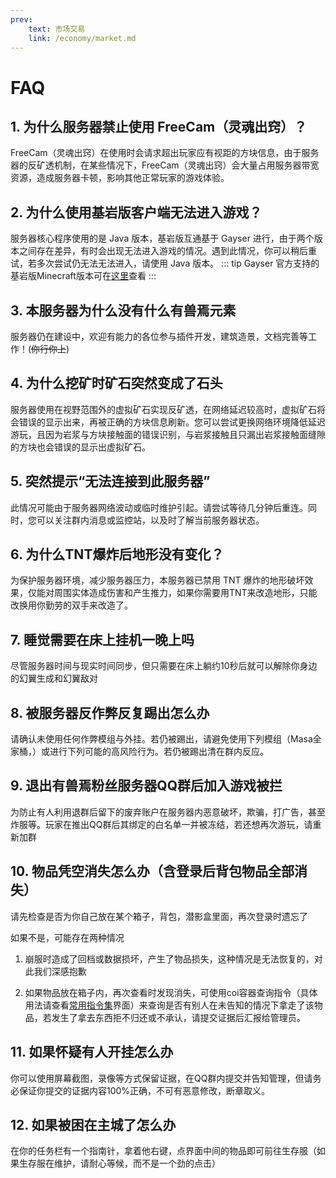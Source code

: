 ```yaml
---
prev:
    text: 市场交易
    link: /economy/market.md
---
```

# FAQ

## 1. 为什么服务器禁止使用 FreeCam（灵魂出窍）？
FreeCam（灵魂出窍）在使用时会请求超出玩家应有视距的方块信息，由于服务器的反矿透机制，在某些情况下，FreeCam（灵魂出窍）会大量占用服务器带宽资源，造成服务器卡顿，影响其他正常玩家的游戏体验。

## 2. 为什么使用基岩版客户端无法进入游戏？
服务器核心程序使用的是 Java 版本，基岩版互通基于 Gayser 进行，由于两个版本之间存在差异，有时会出现无法进入游戏的情况。遇到此情况，你可以稍后重试，若多次尝试仍无法无法进入，请使用 Java 版本。
::: tip
Gayser 官方支持的基岩版Minecraft版本可在[这里](https://geysermc.org/wiki/geyser/supported-versions/)查看
:::

## 3. 本服务器为什么没有什么有兽焉元素
服务器仍在建设中，欢迎有能力的各位参与插件开发，建筑造景，文档完善等工作！(<del>你行你上</del>)

## 4. 为什么挖矿时矿石突然变成了石头
服务器使用在视野范围外的虚拟矿石实现反矿透，在网络延迟较高时，虚拟矿石将会错误的显示出来，再被正确的方块信息刷新。您可以尝试更换网络环境降低延迟游玩，且因为岩浆与方块接触面的错误识别，与岩浆接触且只漏出岩浆接触面缝隙的方块也会错误的显示出虚拟矿石。

## 5. 突然提示“无法连接到此服务器”
此情况可能由于服务器网络波动或临时维护引起。请尝试等待几分钟后重连。同时，您可以关注群内消息或监控站，以及时了解当前服务器状态。

## 6. 为什么TNT爆炸后地形没有变化？
为保护服务器环境，减少服务器压力，本服务器已禁用 TNT 爆炸的地形破坏效果，仅能对周围实体造成伤害和产生推力，如果你需要用TNT来改造地形，只能改换用你勤劳的双手来改造了。

## 7. 睡觉需要在床上挂机一晚上吗
尽管服务器时间与现实时间同步，但只需要在床上躺约10秒后就可以解除你身边的幻翼生成和幻翼敌对

## 8. 被服务器反作弊反复踢出怎么办
请确认未使用任何作弊模组与外挂。若仍被踢出，请避免使用下列模组（Masa全家桶，）或进行下列可能的高风险行为。若仍被踢出清在群内反应。

## 9. 退出有兽焉粉丝服务器QQ群后加入游戏被拦
为防止有人利用退群后留下的废弃账户在服务器内恶意破坏，欺骗，打广告，甚至炸服等。玩家在推出QQ群后其绑定的白名单一并被冻结，若还想再次游玩，请重新加群

## 10. 物品凭空消失怎么办（含登录后背包物品全部消失）
请先检查是否为你自己放在某个箱子，背包，潜影盒里面，再次登录时遗忘了

如果不是，可能存在两种情况

1. 崩服时造成了回档或数据损坏，产生了物品损失，这种情况是无法恢复的，对此我们深感抱歉

2. 如果物品放在箱子内，再次查看时发现消失，可使用coi容器查询指令（具体用法请查看[常用指令集](playercommands.md)界面）来查询是否有别人在未告知的情况下拿走了该物品，若发生了拿去东西拒不归还或不承认，请提交证据后汇报给管理员。

## 11. 如果怀疑有人开挂怎么办
你可以使用屏幕截图，录像等方式保留证据，在QQ群内提交并告知管理，但请务必保证你提交的证据内容100%正确，不可有恶意修改，断章取义。

## 12. 如果被困在主城了怎么办
在你的任务栏有一个指南针，拿着他右键，点界面中间的物品即可前往生存服（如果生存服在维护，请耐心等候，而不是一个劲的点击）
